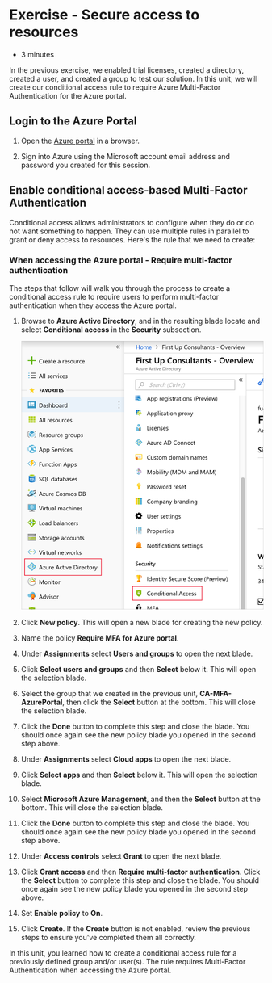 # Exercise - Secure access to resources

* 3 minutes

In the previous exercise, we enabled trial licenses, created a directory, created a user, and created a group to test our solution. In this unit, we will create our conditional access rule to require Azure Multi-Factor Authentication for the Azure portal.

## Login to the Azure Portal

1. Open the [Azure portal](https://portal.azure.com) in a browser.

2. Sign into Azure using the Microsoft account email address and password you created for this session.

## Enable conditional access-based Multi-Factor Authentication

Conditional access allows administrators to configure when they do or do not want something to happen. They can use multiple rules in parallel to grant or deny access to resources. Here's the rule that we need to create:

### When accessing the Azure portal - Require multi-factor authentication

The steps that follow will walk you through the process to create a conditional access rule to require users to perform multi-factor authentication when they access the Azure portal.

1. Browse to **Azure Active Directory**, and in the resulting blade locate and select **Conditional access** in the **Security** subsection.

    ![A screenshot showing Azure Portal navigation items with selection boxes drawing attention to the Azure Active Directory item and the Conditional access item](images/securedirectory1.png)

2. Click **New policy**. This will open a new blade for creating the new policy.

3. Name the policy **Require MFA for Azure portal**.

4. Under **Assignments** select **Users and groups** to open the next blade.

5. Click **Select users and groups** and then **Select** below it. This will open the selection blade.

6. Select the group that we created in the previous unit, **CA-MFA-AzurePortal**, then click the **Select** button at the bottom. This will close the selection blade.

7. Click the **Done** button to complete this step and close the blade. You should once again see the new policy blade you opened in the second step above.

8. Under **Assignments** select **Cloud apps** to open the next blade.

9. Click **Select apps** and then **Select** below it. This will open the selection blade.

10. Select **Microsoft Azure Management**, and then the **Select** button at the bottom. This will close the selection blade.

11. Click the **Done** button to complete this step and close the blade. You should once again see the new policy blade you opened in the second step above.

12. Under **Access controls** select **Grant** to open the next blade.

13. Click **Grant access** and then **Require multi-factor authentication**. Click the **Select** button to complete this step and close the blade. You should once again see the new policy blade you opened in the second step above.

14. Set **Enable policy** to **On**.

15. Click **Create**. If the **Create** button is not enabled, review the previous steps to ensure you've completed them all correctly.

In this unit, you learned how to create a conditional access rule for a previously defined group and/or user(s). The rule requires Multi-Factor Authentication when accessing the Azure portal.
